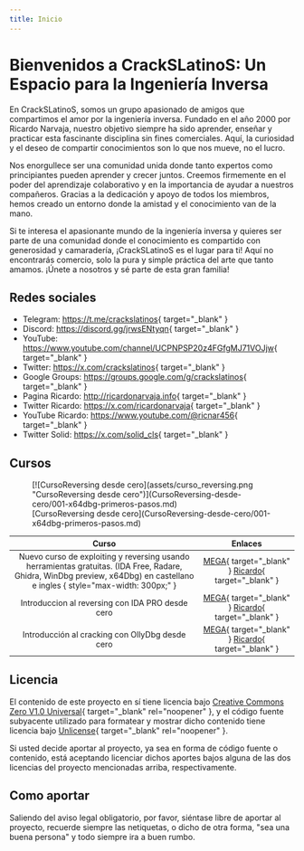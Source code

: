 ```yaml
---
title: Inicio
---
```

# Bienvenidos a CrackSLatinoS: Un Espacio para la Ingeniería Inversa

En CrackSLatinoS, somos un grupo apasionado de amigos que compartimos el amor por la ingeniería inversa. Fundado en el año 2000 por Ricardo Narvaja, nuestro objetivo siempre ha sido aprender, enseñar y practicar esta fascinante disciplina sin fines comerciales. Aquí, la curiosidad y el deseo de compartir conocimientos son lo que nos mueve, no el lucro.

Nos enorgullece ser una comunidad unida donde tanto expertos como principiantes pueden aprender y crecer juntos. Creemos firmemente en el poder del aprendizaje colaborativo y en la importancia de ayudar a nuestros compañeros. Gracias a la dedicación y apoyo de todos los miembros, hemos creado un entorno donde la amistad y el conocimiento van de la mano.

Si te interesa el apasionante mundo de la ingeniería inversa y quieres ser parte de una comunidad donde el conocimiento es compartido con generosidad y camaradería, ¡CrackSLatinoS es el lugar para ti! Aquí no encontrarás comercio, solo la pura y simple práctica del arte que tanto amamos. ¡Únete a nosotros y sé parte de esta gran familia!

## Redes sociales

- Telegram: <https://t.me/crackslatinos>{ target="_blank" }
- Discord: <https://discord.gg/jrwsENtyqn>{ target="_blank" }
- YouTube: <https://www.youtube.com/channel/UCPNPSP20z4FGfgMJ71VOJjw>{ target="_blank" }
- Twitter: <https://x.com/crackslatinos>{ target="_blank" }
- Google Groups: <https://groups.google.com/g/crackslatinos>{ target="_blank" }
- Pagina Ricardo: <http://ricardonarvaja.info>{ target="_blank" }
- Twitter Ricardo: <https://x.com/ricardonarvaja>{ target="_blank" }
- YouTube Ricardo: <https://www.youtube.com/@ricnar456>{ target="_blank" }
- Twitter Solid: <https://x.com/solid_cls>{ target="_blank" }

## Cursos

<figure markdown="span">
  [![CursoReversing desde cero](assets/curso_reversing.png "CursoReversing desde cero")](CursoReversing-desde-cero/001-x64dbg-primeros-pasos.md)
  <figcaption markdown="1">[CursoReversing desde cero](CursoReversing-desde-cero/001-x64dbg-primeros-pasos.md)</figcaption>
</figure>

<div markdown="1" style="text-align: center">

| Curso                                                                                                                                                                        | Enlaces                                                                                                                                                                                                                         |
|------------------------------------------------------------------------------------------------------------------------------------------------------------------------------|---------------------------------------------------------------------------------------------------------------------------------------------------------------------------------------------------------------------------------|
| Nuevo curso de exploiting y reversing usando herramientas gratuitas. (IDA Free, Radare, Ghidra, WinDbg preview, x64Dbg) en castellano e ingles { style="max-width: 300px;" } | [MEGA](https://mega.nz/folder/s2FyFSBI#T8XeVaiKRTSGgp3VZQttlg/folder/pvtxzQ4Z){ target="_blank" } [Ricardo](https://www.ricardonarvaja.info/WEB/EXPLOITING%20Y%20REVERSING%20USANDO%20HERRAMIENTAS%20FREE/){ target="_blank" }  |
| Introduccion al reversing con IDA PRO desde cero                                                                                                                             | [MEGA](https://mega.nz/folder/s2FyFSBI#T8XeVaiKRTSGgp3VZQttlg/folder/52tn1SgQ){ target="_blank" } [Ricardo](https://www.ricardonarvaja.info/WEB/IDA%20DESDE%20CERO/){ target="_blank" }                                         |
| Introducción al cracking con OllyDbg desde cero                                                                                                                              | [MEGA](https://mega.nz/folder/s2FyFSBI#T8XeVaiKRTSGgp3VZQttlg/folder/5nkFXIbQ){ target="_blank" } [Ricardo](http://www.ricardonarvaja.info/WEB/INTRODUCCION%20AL%20CRACKING%20CON%20OLLYDBG%20DESDE%20CERO/){ target="_blank" } |

</div>

## Licencia

El contenido de este proyecto en sí tiene licencia bajo
[Creative Commons Zero V1.0 Universal](https://github.com/SceneRE/CrackSLatinoS/blob/main/LICENSE.CC0){ target="_blank" rel="noopener" },
y el código fuente subyacente utilizado para formatear y mostrar dicho contenido tiene licencia bajo
[Unlicense](https://github.com/SceneRE/CrackSLatinoS/blob/main/LICENSE.UNLICENSE){ target="_blank" rel="noopener" }.

Si usted decide aportar al proyecto, ya sea en forma de código fuente o contenido, está aceptando licenciar dichos aportes bajos alguna de las dos licencias del proyecto mencionadas arriba, respectivamente.

## Como aportar

Saliendo del aviso legal obligatorio, por favor, siéntase libre de aportar al proyecto, recuerde siempre las netiquetas, o dicho de otra forma, "sea una buena persona" y todo siempre ira a buen rumbo.